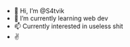 - 👋 Hi, I’m @S4tvik
- 👀 I’m currently learning web dev
- 📫 Currently interested in useless shit 
- ✌ 
<!---
S4tvik/S4tvik is a ✨ special ✨ repository because its `README.md` (this file) appears on your GitHub profile.
You can click the Preview link to take a look at your changes.
--->
